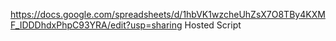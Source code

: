 https://docs.google.com/spreadsheets/d/1hbVK1wzcheUhZsX7O8TBy4KXMF_IDDDhdxPhpC93YRA/edit?usp=sharing
Hosted Script
